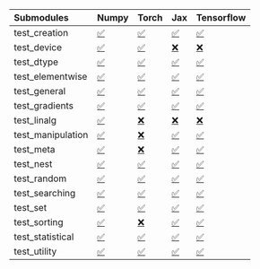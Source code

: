 | Submodules        | Numpy                                                                                                                           | Torch                                                                                                                           | Jax                                                                                                                             | Tensorflow                                                                                                                      |
|:------------------|:--------------------------------------------------------------------------------------------------------------------------------|:--------------------------------------------------------------------------------------------------------------------------------|:--------------------------------------------------------------------------------------------------------------------------------|:--------------------------------------------------------------------------------------------------------------------------------|
| test_creation     | <a href="https://github.com/unifyai/ivy/runs/7889558044?check_suite_focus=true" rel="noopener noreferrer" target="_blank">✅</a> | <a href="https://github.com/unifyai/ivy/runs/7889558929?check_suite_focus=true" rel="noopener noreferrer" target="_blank">✅</a> | <a href="https://github.com/unifyai/ivy/runs/7889560178?check_suite_focus=true" rel="noopener noreferrer" target="_blank">✅</a> | <a href="https://github.com/unifyai/ivy/runs/7889561217?check_suite_focus=true" rel="noopener noreferrer" target="_blank">✅</a> |
| test_device       | <a href="https://github.com/unifyai/ivy/runs/7889558116?check_suite_focus=true" rel="noopener noreferrer" target="_blank">✅</a> | <a href="https://github.com/unifyai/ivy/runs/7889558994?check_suite_focus=true" rel="noopener noreferrer" target="_blank">✅</a> | <a href="https://github.com/unifyai/ivy/runs/7889560278?check_suite_focus=true" rel="noopener noreferrer" target="_blank">❌</a> | <a href="https://github.com/unifyai/ivy/runs/7889561282?check_suite_focus=true" rel="noopener noreferrer" target="_blank">❌</a> |
| test_dtype        | <a href="https://github.com/unifyai/ivy/runs/7889558181?check_suite_focus=true" rel="noopener noreferrer" target="_blank">✅</a> | <a href="https://github.com/unifyai/ivy/runs/7889559063?check_suite_focus=true" rel="noopener noreferrer" target="_blank">✅</a> | <a href="https://github.com/unifyai/ivy/runs/7889560360?check_suite_focus=true" rel="noopener noreferrer" target="_blank">✅</a> | <a href="https://github.com/unifyai/ivy/runs/7889561365?check_suite_focus=true" rel="noopener noreferrer" target="_blank">✅</a> |
| test_elementwise  | <a href="https://github.com/unifyai/ivy/runs/7889558225?check_suite_focus=true" rel="noopener noreferrer" target="_blank">✅</a> | <a href="https://github.com/unifyai/ivy/runs/7889559130?check_suite_focus=true" rel="noopener noreferrer" target="_blank">✅</a> | <a href="https://github.com/unifyai/ivy/runs/7889560429?check_suite_focus=true" rel="noopener noreferrer" target="_blank">✅</a> | <a href="https://github.com/unifyai/ivy/runs/7889561457?check_suite_focus=true" rel="noopener noreferrer" target="_blank">✅</a> |
| test_general      | <a href="https://github.com/unifyai/ivy/runs/7889558276?check_suite_focus=true" rel="noopener noreferrer" target="_blank">✅</a> | <a href="https://github.com/unifyai/ivy/runs/7889559207?check_suite_focus=true" rel="noopener noreferrer" target="_blank">✅</a> | <a href="https://github.com/unifyai/ivy/runs/7889560476?check_suite_focus=true" rel="noopener noreferrer" target="_blank">✅</a> | <a href="https://github.com/unifyai/ivy/runs/7889561529?check_suite_focus=true" rel="noopener noreferrer" target="_blank">✅</a> |
| test_gradients    | <a href="https://github.com/unifyai/ivy/runs/7889558327?check_suite_focus=true" rel="noopener noreferrer" target="_blank">✅</a> | <a href="https://github.com/unifyai/ivy/runs/7889559280?check_suite_focus=true" rel="noopener noreferrer" target="_blank">✅</a> | <a href="https://github.com/unifyai/ivy/runs/7889560517?check_suite_focus=true" rel="noopener noreferrer" target="_blank">✅</a> | <a href="https://github.com/unifyai/ivy/runs/7889561602?check_suite_focus=true" rel="noopener noreferrer" target="_blank">✅</a> |
| test_linalg       | <a href="https://github.com/unifyai/ivy/runs/7889558372?check_suite_focus=true" rel="noopener noreferrer" target="_blank">✅</a> | <a href="https://github.com/unifyai/ivy/runs/7889559339?check_suite_focus=true" rel="noopener noreferrer" target="_blank">❌</a> | <a href="https://github.com/unifyai/ivy/runs/7889560585?check_suite_focus=true" rel="noopener noreferrer" target="_blank">❌</a> | <a href="https://github.com/unifyai/ivy/runs/7889561677?check_suite_focus=true" rel="noopener noreferrer" target="_blank">❌</a> |
| test_manipulation | <a href="https://github.com/unifyai/ivy/runs/7889558412?check_suite_focus=true" rel="noopener noreferrer" target="_blank">✅</a> | <a href="https://github.com/unifyai/ivy/runs/7889559391?check_suite_focus=true" rel="noopener noreferrer" target="_blank">❌</a> | <a href="https://github.com/unifyai/ivy/runs/7889560635?check_suite_focus=true" rel="noopener noreferrer" target="_blank">✅</a> | <a href="https://github.com/unifyai/ivy/runs/7889561744?check_suite_focus=true" rel="noopener noreferrer" target="_blank">✅</a> |
| test_meta         | <a href="https://github.com/unifyai/ivy/runs/7889558461?check_suite_focus=true" rel="noopener noreferrer" target="_blank">✅</a> | <a href="https://github.com/unifyai/ivy/runs/7889559444?check_suite_focus=true" rel="noopener noreferrer" target="_blank">❌</a> | <a href="https://github.com/unifyai/ivy/runs/7889560686?check_suite_focus=true" rel="noopener noreferrer" target="_blank">✅</a> | <a href="https://github.com/unifyai/ivy/runs/7889561841?check_suite_focus=true" rel="noopener noreferrer" target="_blank">✅</a> |
| test_nest         | <a href="https://github.com/unifyai/ivy/runs/7889558507?check_suite_focus=true" rel="noopener noreferrer" target="_blank">✅</a> | <a href="https://github.com/unifyai/ivy/runs/7889559499?check_suite_focus=true" rel="noopener noreferrer" target="_blank">✅</a> | <a href="https://github.com/unifyai/ivy/runs/7889560753?check_suite_focus=true" rel="noopener noreferrer" target="_blank">✅</a> | <a href="https://github.com/unifyai/ivy/runs/7889561913?check_suite_focus=true" rel="noopener noreferrer" target="_blank">✅</a> |
| test_random       | <a href="https://github.com/unifyai/ivy/runs/7889558559?check_suite_focus=true" rel="noopener noreferrer" target="_blank">✅</a> | <a href="https://github.com/unifyai/ivy/runs/7889559573?check_suite_focus=true" rel="noopener noreferrer" target="_blank">✅</a> | <a href="https://github.com/unifyai/ivy/runs/7889560800?check_suite_focus=true" rel="noopener noreferrer" target="_blank">✅</a> | <a href="https://github.com/unifyai/ivy/runs/7889561973?check_suite_focus=true" rel="noopener noreferrer" target="_blank">✅</a> |
| test_searching    | <a href="https://github.com/unifyai/ivy/runs/7889558638?check_suite_focus=true" rel="noopener noreferrer" target="_blank">✅</a> | <a href="https://github.com/unifyai/ivy/runs/7889559662?check_suite_focus=true" rel="noopener noreferrer" target="_blank">✅</a> | <a href="https://github.com/unifyai/ivy/runs/7889560865?check_suite_focus=true" rel="noopener noreferrer" target="_blank">✅</a> | <a href="https://github.com/unifyai/ivy/runs/7889562025?check_suite_focus=true" rel="noopener noreferrer" target="_blank">✅</a> |
| test_set          | <a href="https://github.com/unifyai/ivy/runs/7889558683?check_suite_focus=true" rel="noopener noreferrer" target="_blank">✅</a> | <a href="https://github.com/unifyai/ivy/runs/7889559742?check_suite_focus=true" rel="noopener noreferrer" target="_blank">✅</a> | <a href="https://github.com/unifyai/ivy/runs/7889560937?check_suite_focus=true" rel="noopener noreferrer" target="_blank">✅</a> | <a href="https://github.com/unifyai/ivy/runs/7889562109?check_suite_focus=true" rel="noopener noreferrer" target="_blank">✅</a> |
| test_sorting      | <a href="https://github.com/unifyai/ivy/runs/7889558739?check_suite_focus=true" rel="noopener noreferrer" target="_blank">✅</a> | <a href="https://github.com/unifyai/ivy/runs/7889559857?check_suite_focus=true" rel="noopener noreferrer" target="_blank">❌</a> | <a href="https://github.com/unifyai/ivy/runs/7889560999?check_suite_focus=true" rel="noopener noreferrer" target="_blank">✅</a> | <a href="https://github.com/unifyai/ivy/runs/7889562159?check_suite_focus=true" rel="noopener noreferrer" target="_blank">✅</a> |
| test_statistical  | <a href="https://github.com/unifyai/ivy/runs/7889558791?check_suite_focus=true" rel="noopener noreferrer" target="_blank">✅</a> | <a href="https://github.com/unifyai/ivy/runs/7889559973?check_suite_focus=true" rel="noopener noreferrer" target="_blank">✅</a> | <a href="https://github.com/unifyai/ivy/runs/7889561060?check_suite_focus=true" rel="noopener noreferrer" target="_blank">✅</a> | <a href="https://github.com/unifyai/ivy/runs/7889562203?check_suite_focus=true" rel="noopener noreferrer" target="_blank">✅</a> |
| test_utility      | <a href="https://github.com/unifyai/ivy/runs/7889558858?check_suite_focus=true" rel="noopener noreferrer" target="_blank">✅</a> | <a href="https://github.com/unifyai/ivy/runs/7889560086?check_suite_focus=true" rel="noopener noreferrer" target="_blank">✅</a> | <a href="https://github.com/unifyai/ivy/runs/7889561131?check_suite_focus=true" rel="noopener noreferrer" target="_blank">✅</a> | <a href="https://github.com/unifyai/ivy/runs/7889562241?check_suite_focus=true" rel="noopener noreferrer" target="_blank">✅</a> |